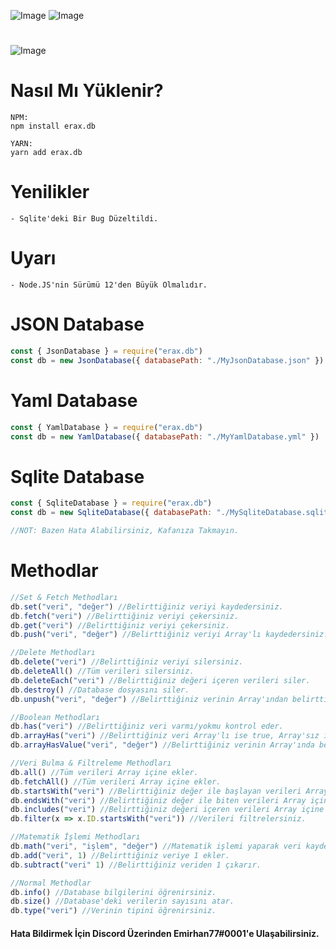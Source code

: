 ![Image](https://img.shields.io/npm/v/erax.db?color=%2351F9C0&label=erax.db) 
![Image](https://img.shields.io/npm/dt/erax.db.svg?color=%2351FC0&maxAge=3600) 
#
![Image](https://nodei.co/npm/erax.db.png?downloads=true&downloadRank=true&stars=true)

# Nasıl Mı Yüklenir?
```npm
NPM:
npm install erax.db

YARN:
yarn add erax.db
```

# Yenilikler
```npm
- Sqlite'deki Bir Bug Düzeltildi.
```

# Uyarı
```npm
- Node.JS'nin Sürümü 12'den Büyük Olmalıdır.
```

# JSON Database
```js
const { JsonDatabase } = require("erax.db")
const db = new JsonDatabase({ databasePath: "./MyJsonDatabase.json" })
```

# Yaml Database
```js
const { YamlDatabase } = require("erax.db")
const db = new YamlDatabase({ databasePath: "./MyYamlDatabase.yml" })
```

# Sqlite Database
```js
const { SqliteDatabase } = require("erax.db")
const db = new SqliteDatabase({ databasePath: "./MySqliteDatabase.sqlite" })

//NOT: Bazen Hata Alabilirsiniz, Kafanıza Takmayın.
```

# Methodlar
```js
//Set & Fetch Methodları
db.set("veri", "değer") //Belirttiğiniz veriyi kaydedersiniz.
db.fetch("veri") //Belirttiğiniz veriyi çekersiniz.
db.get("veri") //Belirttiğiniz veriyi çekersiniz.
db.push("veri", "değer") //Belirttiğiniz veriyi Array'lı kaydedersiniz.

//Delete Methodları
db.delete("veri") //Belirttiğiniz veriyi silersiniz.
db.deleteAll() //Tüm verileri silersiniz.
db.deleteEach("veri") //Belirttiğiniz değeri içeren verileri siler.
db.destroy() //Database dosyasını siler.
db.unpush("veri", "değer") //Belirttiğiniz verinin Array'ından belirttiğiniz değer varsa siler.

//Boolean Methodları
db.has("veri") //Belirttiğiniz veri varmı/yokmu kontrol eder.
db.arrayHas("veri") //Belirttiğiniz veri Array'lı ise true, Array'sız ise false olarak cevap verir.
db.arrayHasValue("veri", "değer") //Belirttiğiniz verinin Array'ında belirttiğiniz değer varmı/yokmu kontrol eder.

//Veri Bulma & Filtreleme Methodları
db.all() //Tüm verileri Array içine ekler.
db.fetchAll() //Tüm verileri Array içine ekler.
db.startsWith("veri") //Belirttiğiniz değer ile başlayan verileri Array içine ekler.
db.endsWith("veri") //Belirttiğiniz değer ile biten verileri Array içine ekler.
db.includes("veri") //Belirttiğiniz değeri içeren verileri Array içine ekler.
db.filter(x => x.ID.startsWith("veri")) //Verileri filtrelersiniz.

//Matematik İşlemi Methodları
db.math("veri", "işlem", "değer") //Matematik işlemi yaparak veri kaydedersiniz.
db.add("veri", 1) //Belirttiğiniz veriye 1 ekler.
db.subtract("veri" 1) //Belirttiğiniz veriden 1 çıkarır.

//Normal Methodlar
db.info() //Database bilgilerini öğrenirsiniz.
db.size() //Database'deki verilerin sayısını atar.
db.type("veri") //Verinin tipini öğrenirsiniz.
```

#### Hata Bildirmek İçin Discord Üzerinden Emirhan77#0001'e Ulaşabilirsiniz.
